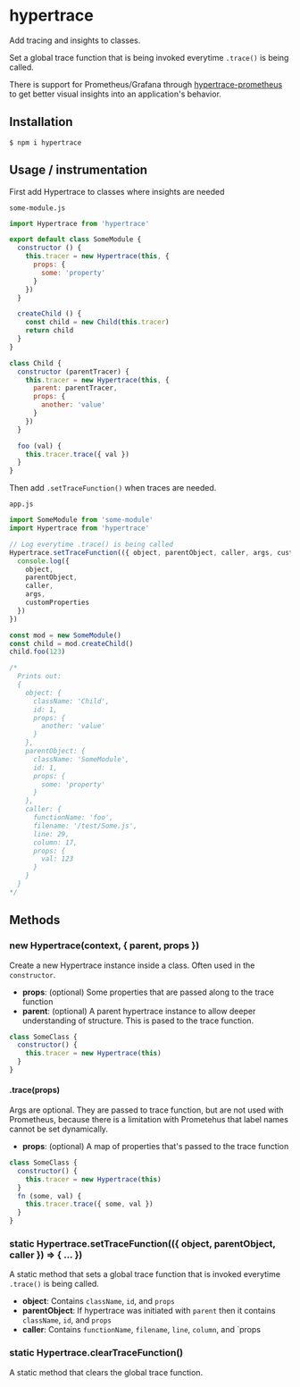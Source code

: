 # hypertrace

Add tracing and insights to classes.

Set a global trace function that is being invoked everytime `.trace()` is being called.

There is support for Prometheus/Grafana through [hypertrace-prometheus](https://github.com/holepunchto/hypertrace-prometheus) to get better visual insights into an application's behavior.

## Installation

```
$ npm i hypertrace
```

## Usage / instrumentation

First add Hypertrace to classes where insights are needed

`some-module.js`
``` js
import Hypertrace from 'hypertrace'

export default class SomeModule {
  constructor () {
    this.tracer = new Hypertrace(this, {
      props: {
        some: 'property'
      }
    })
  }

  createChild () {
    const child = new Child(this.tracer)
    return child
  }
}

class Child {
  constructor (parentTracer) {
    this.tracer = new Hypertrace(this, {
      parent: parentTracer,
      props: {
        another: 'value'
      }
    })
  }

  foo (val) {
    this.tracer.trace({ val })
  }
}
```

Then add `.setTraceFunction()` when traces are needed.

`app.js`
``` js
import SomeModule from 'some-module'
import Hypertrace from 'hypertrace'

// Log everytime .trace() is being called
Hypertrace.setTraceFunction(({ object, parentObject, caller, args, customProperties }) => {
  console.log({
    object,
    parentObject,
    caller,
    args,
    customProperties
  })
})

const mod = new SomeModule()
const child = mod.createChild()
child.foo(123)

/*
  Prints out:
  {
    object: {
      className: 'Child',
      id: 1,
      props: {
        another: 'value'
      }
    },
    parentObject: {
      className: 'SomeModule',
      id: 1,
      props: {
        some: 'property'
      }
    },
    caller: {
      functionName: 'foo',
      filename: '/test/Some.js',
      line: 29,
      column: 17,
      props: {
        val: 123
      }
    }
  }
*/
```

## Methods

### new Hypertrace(context, { parent, props })

Create a new Hypertrace instance inside a class. Often used in the `constructor`.

- **props**: (optional) Some properties that are passed along to the trace function
- **parent**: (optional) A parent hypertrace instance to allow deeper understanding of structure. This is pased to the trace function.

``` js
class SomeClass {
  constructor() {
    this.tracer = new Hypertrace(this)
  }
}
```

#### .trace(props)

Args are optional. They are passed to trace function, but are not used with Prometheus, because there is a limitation with Prometehus that label names cannot be set dynamically.

- **props**: (optional) A map of properties that's passed to the trace function

``` js
class SomeClass {
  constructor() {
    this.tracer = new Hypertrace(this)
  }
  fn (some, val) {
    this.tracer.trace({ some, val })
  }
}
```

### static Hypertrace.setTraceFunction(({ object, parentObject, caller }) => { ... })

A static method that sets a global trace function that is invoked everytime `.trace()` is being called.

- **object**: Contains `className`, `id`, and `props`
- **parentObject**: If hypertrace was initiated with `parent` then it contains `className`, `id`, and `props`
- **caller**: Contains `functionName`, `filename`, `line`, `column`, and `props

### static Hypertrace.clearTraceFunction()

A static method that clears the global trace function.
